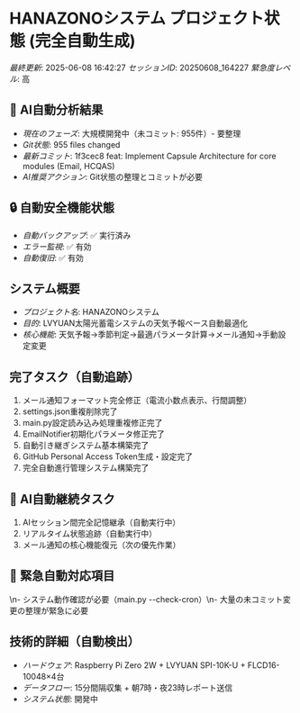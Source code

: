 # HANAZONOシステム プロジェクト状態 (完全自動生成)

*最終更新*: 2025-06-08 16:42:27
*セッションID*: 20250608_164227
*緊急度レベル*: 高

## 🤖 AI自動分析結果
- *現在のフェーズ*: 大規模開発中（未コミット: 955件）- 要整理
- *Git状態*: 955 files changed
- *最新コミット*: 1f3cec8 feat: Implement Capsule Architecture for core modules (Email, HCQAS)
- *AI推奨アクション*: Git状態の整理とコミットが必要

## 🔒 自動安全機能状態
- *自動バックアップ*: ✅ 実行済み
- *エラー監視*: ✅ 有効
- *自動復旧*: ✅ 有効

## システム概要
- *プロジェクト名*: HANAZONOシステム
- *目的*: LVYUAN太陽光蓄電システムの天気予報ベース自動最適化
- *核心機能*: 天気予報→季節判定→最適パラメータ計算→メール通知→手動設定変更

## 完了タスク（自動追跡）
1. メール通知フォーマット完全修正（電流小数点表示、行間調整）
2. settings.json重複削除完了
3. main.py設定読み込み処理重複修正完了
4. EmailNotifier初期化パラメータ修正完了
5. 自動引き継ぎシステム基本構築完了
6. GitHub Personal Access Token生成・設定完了
7. 完全自動進行管理システム構築完了

## 🎯 AI自動継続タスク
1. AIセッション間完全記憶継承（自動実行中）
2. リアルタイム状態追跡（自動実行中）
3. メール通知の核心機能復元（次の優先作業）

## 🚨 緊急自動対応項目
\n- システム動作確認が必要（main.py --check-cron）\n- 大量の未コミット変更の整理が緊急に必要

## 技術的詳細（自動検出）
- *ハードウェア*: Raspberry Pi Zero 2W + LVYUAN SPI-10K-U + FLCD16-10048×4台
- *データフロー*: 15分間隔収集 + 朝7時・夜23時レポート送信
- *システム状態*: 開発中
